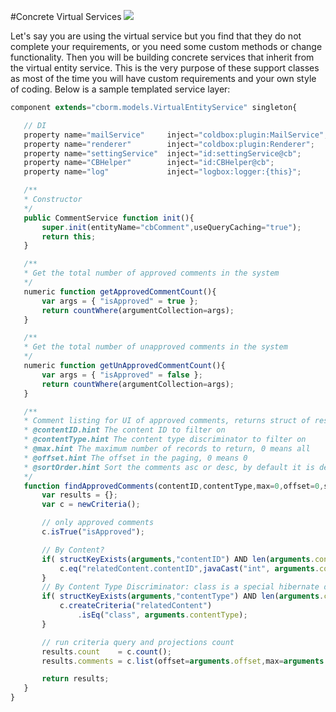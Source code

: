 #Concrete Virtual Services
![](ConcreteORMServices.jpg)

 Let's say you are using the virtual service but you find that they do not complete your requirements, or you need some custom methods or change functionality. Then you will be building concrete services that inherit from the virtual entity service. This is the very purpose of these support classes as most of the time you will have custom requirements and your own style of coding. Below is a sample templated service layer: 

 ```javascript
 component extends="cborm.models.VirtualEntityService" singleton{

    // DI
    property name="mailService"     inject="coldbox:plugin:MailService";
    property name="renderer"        inject="coldbox:plugin:Renderer";
    property name="settingService"  inject="id:settingService@cb";
    property name="CBHelper"        inject="id:CBHelper@cb";
    property name="log"             inject="logbox:logger:{this}";

    /**
    * Constructor
    */
    public CommentService function init(){
        super.init(entityName="cbComment",useQueryCaching="true");
        return this;
    }

    /**
    * Get the total number of approved comments in the system
    */
    numeric function getApprovedCommentCount(){
        var args = { "isApproved" = true };
        return countWhere(argumentCollection=args);
    }

    /**
    * Get the total number of unapproved comments in the system
    */
    numeric function getUnApprovedCommentCount(){
        var args = { "isApproved" = false };
        return countWhere(argumentCollection=args);
    }

    /**
    * Comment listing for UI of approved comments, returns struct of results=[comments,count]
    * @contentID.hint The content ID to filter on
    * @contentType.hint The content type discriminator to filter on
    * @max.hint The maximum number of records to return, 0 means all
    * @offset.hint The offset in the paging, 0 means 0
    * @sortOrder.hint Sort the comments asc or desc, by default it is desc
    */
    function findApprovedComments(contentID,contentType,max=0,offset=0,sortOrder="desc"){
        var results = {};
        var c = newCriteria();

        // only approved comments
        c.isTrue("isApproved");

        // By Content?
        if( structKeyExists(arguments,"contentID") AND len(arguments.contentID) ){
            c.eq("relatedContent.contentID",javaCast("int", arguments.contentID));
        }
        // By Content Type Discriminator: class is a special hibernate deal
        if( structKeyExists(arguments,"contentType") AND len(arguments.contentType) ){
            c.createCriteria("relatedContent")
                .isEq("class", arguments.contentType);
        }

        // run criteria query and projections count
        results.count    = c.count();
        results.comments = c.list(offset=arguments.offset,max=arguments.max,sortOrder="createdDate #arguments.sortOrder#",asQuery=false);

        return results;
    }
}
```

